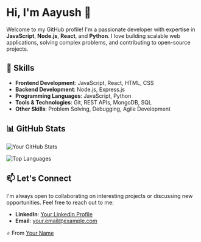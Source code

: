 # Hi, I'm Aayush 👋

Welcome to my GitHub profile! I'm a passionate developer with expertise in **JavaScript**, **Node.js**, **React**, and **Python**. I love building scalable web applications, solving complex problems, and contributing to open-source projects.

## 🚀 Skills

- **Frontend Development**: JavaScript, React, HTML, CSS
- **Backend Development**: Node.js, Express.js
- **Programming Languages**: JavaScript, Python
- **Tools & Technologies**: Git, REST APIs, MongoDB, SQL
- **Other Skills**: Problem Solving, Debugging, Agile Development




## 📊 GitHub Stats

![Your GitHub Stats](https://github-readme-stats.vercel.app/api?username=Ayp47098&show_icons=true&theme=radical)

![Top Languages](https://github-readme-stats.vercel.app/api/top-langs/?username=Ayp47098&layout=compact&theme=radical)

## 📫 Let's Connect

I'm always open to collaborating on interesting projects or discussing new opportunities. Feel free to reach out to me:

- **LinkedIn**: [Your LinkedIn Profile](https://www.linkedin.com/in/ayush-pandey-b60609226/)
- **Email**: your.email@example.com



⭐️ From [Your Name](https://github.com/Ayp47098)
